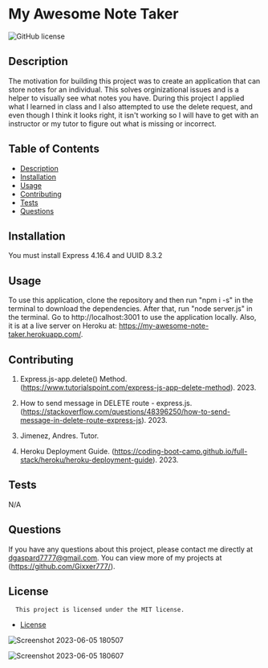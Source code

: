 # My Awesome Note Taker
  ![GitHub license](https://img.shields.io/badge/license-MIT-blue.svg)
 
  ## Description
  The motivation for building this project was to create an application that can store notes for an individual. This solves orginizational issues and is a helper to visually see what notes you have. During this project I applied what I learned in class and I also attempted to use the delete request, and even though I think it looks right, it isn't working so I will have to get with an instructor or my tutor to figure out what is missing or incorrect.
 
  ## Table of Contents
  * [Description](#description)
  * [Installation](#installation)
  * [Usage](#usage)
  * [Contributing](#contributing)
  * [Tests](#tests)
  * [Questions](#questions)
 
  ## Installation
  You must install Express 4.16.4 and UUID 8.3.2
 
  ## Usage
  To use this application, clone the repository and then run "npm i -s" in the terminal to download the dependencies. After that, run "node server.js" in the terminal. Go to http://localhost:3001 to use the application locally. Also, it is at a live server on Heroku at: https://my-awesome-note-taker.herokuapp.com/.
 
  ## Contributing
  1. Express.js-app.delete() Method. (https://www.tutorialspoint.com/express-js-app-delete-method). 2023.
 
  2. How to send message in DELETE route - express.js. (https://stackoverflow.com/questions/48396250/how-to-send-message-in-delete-route-express-js). 2023.

  3. Jimenez, Andres. Tutor.
  
  4. Heroku Deployment Guide. (https://coding-boot-camp.github.io/full-stack/heroku/heroku-deployment-guide). 2023.
  ## Tests
  N/A
 
  ## Questions
  If you have any questions about this project, please contact me directly at dgaspard7777@gmail.com. You can view more of my projects at (https://github.com/Gixxer777/).
 
  ## License

      This project is licensed under the MIT license.
  
* [License](#license)


![Screenshot 2023-06-05 180507](https://github.com/Gixxer777/my-awesome-note-taker/assets/127446403/a39ddc34-c322-499f-9716-6f27d2fb0d36)

![Screenshot 2023-06-05 180607](https://github.com/Gixxer777/my-awesome-note-taker/assets/127446403/72287878-02ed-497f-9af5-e9416ef12e7f)





